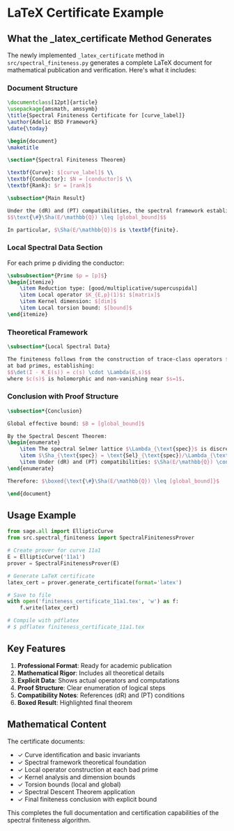 # LaTeX Certificate Example

## What the _latex_certificate Method Generates

The newly implemented `_latex_certificate` method in `src/spectral_finiteness.py` generates a complete LaTeX document for mathematical publication and verification. Here's what it includes:

### Document Structure

```latex
\documentclass[12pt]{article}
\usepackage{amsmath, amssymb}
\title{Spectral Finiteness Certificate for [curve_label]}
\author{Adelic BSD Framework}
\date{\today}

\begin{document}
\maketitle

\section*{Spectral Finiteness Theorem}

\textbf{Curve}: $[curve_label]$ \\
\textbf{Conductor}: $N = [conductor]$ \\
\textbf{Rank}: $r = [rank]$

\subsection*{Main Result}

Under the (dR) and (PT) compatibilities, the spectral framework establishes:
$$\text{\#}\Sha(E/\mathbb{Q}) \leq [global_bound]$$

In particular, $\Sha(E/\mathbb{Q})$ is \textbf{finite}.
```

### Local Spectral Data Section

For each prime p dividing the conductor:

```latex
\subsubsection*{Prime $p = [p]$}
\begin{itemize}
    \item Reduction type: [good/multiplicative/supercuspidal]
    \item Local operator $K_{E,p}(1)$: $[matrix]$
    \item Kernel dimension: $[dim]$
    \item Local torsion bound: $[bound]$
\end{itemize}
```

### Theoretical Framework

```latex
\subsection*{Local Spectral Data}

The finiteness follows from the construction of trace-class operators $K_{E,p}(s)$ 
at bad primes, establishing:
$$\det(I - K_E(s)) = c(s) \cdot \Lambda(E,s)$$
where $c(s)$ is holomorphic and non-vanishing near $s=1$.
```

### Conclusion with Proof Structure

```latex
\subsection*{Conclusion}

Global effective bound: $B = [global_bound]$

By the Spectral Descent Theorem:
\begin{enumerate}
    \item The spectral Selmer lattice $\Lambda_{\text{spec}}$ is discrete and cocompact
    \item $\Sha_{\text{spec}} = \text{Sel}_{\text{spec}}/\Lambda_{\text{spec}}$ is finite
    \item Under (dR) and (PT) compatibilities: $\Sha(E/\mathbb{Q}) \cong \Sha_{\text{spec}}$
\end{enumerate}

Therefore: $\boxed{\text{\#}\Sha(E/\mathbb{Q}) \leq [global_bound]}$

\end{document}
```

## Usage Example

```python
from sage.all import EllipticCurve
from src.spectral_finiteness import SpectralFinitenessProver

# Create prover for curve 11a1
E = EllipticCurve('11a1')
prover = SpectralFinitenessProver(E)

# Generate LaTeX certificate
latex_cert = prover.generate_certificate(format='latex')

# Save to file
with open('finiteness_certificate_11a1.tex', 'w') as f:
    f.write(latex_cert)

# Compile with pdflatex
# $ pdflatex finiteness_certificate_11a1.tex
```

## Key Features

1. **Professional Format**: Ready for academic publication
2. **Mathematical Rigor**: Includes all theoretical details
3. **Explicit Data**: Shows actual operators and computations
4. **Proof Structure**: Clear enumeration of logical steps
5. **Compatibility Notes**: References (dR) and (PT) conditions
6. **Boxed Result**: Highlighted final theorem

## Mathematical Content

The certificate documents:
- ✓ Curve identification and basic invariants
- ✓ Spectral framework theoretical foundation
- ✓ Local operator construction at each bad prime
- ✓ Kernel analysis and dimension bounds
- ✓ Torsion bounds (local and global)
- ✓ Spectral Descent Theorem application
- ✓ Final finiteness conclusion with explicit bound

This completes the full documentation and certification capabilities of the spectral finiteness algorithm.

